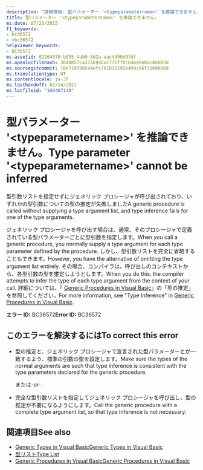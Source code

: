```yaml
---
description: "詳細情報: 型パラメーター '<typeparametername>' を推論できません"
title: 型パラメーター '<typeparametername>' を推論できません。
ms.date: 07/20/2015
f1_keywords:
- bc36572
- vbc36572
helpviewer_keywords:
- BC36572
ms.assetid: 02264070-b055-4ab0-8d2a-eac4d90d9fdf
ms.openlocfilehash: 3644857ca37ab94ba1771ff0c64eebe8ac0eb03d
ms.sourcegitcommit: 10e719780594efc781b15295e499c66f316068b8
ms.translationtype: HT
ms.contentlocale: ja-JP
ms.lasthandoff: 02/14/2021
ms.locfileid: "100467148"
---
```

# <a name="type-parameter-typeparametername-cannot-be-inferred"></a><span data-ttu-id="902bb-103">型パラメーター '\<typeparametername>' を推論できません。</span><span class="sxs-lookup"><span data-stu-id="902bb-103">Type parameter '\<typeparametername>' cannot be inferred</span></span>

<span data-ttu-id="902bb-104">型引数リストを指定せずにジェネリック プロシージャが呼び出されており、いずれかの型引数についての型の推定が失敗しました</span><span class="sxs-lookup"><span data-stu-id="902bb-104">A generic procedure is called without supplying a type argument list, and type inference fails for one of the type arguments.</span></span>  
  
 <span data-ttu-id="902bb-105">ジェネリック プロシージャを呼び出す場合は、通常、そのプロシージャで定義されている型パラメーターごとに型引数を指定します。</span><span class="sxs-lookup"><span data-stu-id="902bb-105">When you call a generic procedure, you normally supply a type argument for each type parameter defined by the procedure.</span></span> <span data-ttu-id="902bb-106">しかし、型引数リストを完全に省略することもできます。</span><span class="sxs-lookup"><span data-stu-id="902bb-106">However, you have the alternative of omitting the type argument list entirely.</span></span> <span data-ttu-id="902bb-107">その場合、コンパイラは、呼び出しのコンテキストから、各型引数の型を推定しようとします。</span><span class="sxs-lookup"><span data-stu-id="902bb-107">When you do this, the compiler attempts to infer the type of each type argument from the context of your call.</span></span> <span data-ttu-id="902bb-108">詳細については、「 [Generic Procedures in Visual Basic](../programming-guide/language-features/data-types/generic-procedures.md)」の「型の推定」を参照してください。</span><span class="sxs-lookup"><span data-stu-id="902bb-108">For more information, see "Type Inference" in [Generic Procedures in Visual Basic](../programming-guide/language-features/data-types/generic-procedures.md).</span></span>  
  
 <span data-ttu-id="902bb-109">**エラー ID:** BC36572</span><span class="sxs-lookup"><span data-stu-id="902bb-109">**Error ID:** BC36572</span></span>  
  
## <a name="to-correct-this-error"></a><span data-ttu-id="902bb-110">このエラーを解決するには</span><span class="sxs-lookup"><span data-stu-id="902bb-110">To correct this error</span></span>  
  
- <span data-ttu-id="902bb-111">型の推定と、ジェネリック プロシージャで宣言された型パラメーターとが一致するよう、標準の引数の型を設定します。</span><span class="sxs-lookup"><span data-stu-id="902bb-111">Make sure the types of the normal arguments are such that type inference is consistent with the type parameters declared for the generic procedure.</span></span>  
  
     <span data-ttu-id="902bb-112">または</span><span class="sxs-lookup"><span data-stu-id="902bb-112">-or-</span></span>  
  
- <span data-ttu-id="902bb-113">完全な型引数リストを指定してジェネリック プロシージャを呼び出し、型の推定が不要になるようにします。</span><span class="sxs-lookup"><span data-stu-id="902bb-113">Call the generic procedure with a complete type argument list, so that type inference is not necessary.</span></span>  
  
## <a name="see-also"></a><span data-ttu-id="902bb-114">関連項目</span><span class="sxs-lookup"><span data-stu-id="902bb-114">See also</span></span>

- [<span data-ttu-id="902bb-115">Generic Types in Visual Basic</span><span class="sxs-lookup"><span data-stu-id="902bb-115">Generic Types in Visual Basic</span></span>](../programming-guide/language-features/data-types/generic-types.md)
- [<span data-ttu-id="902bb-116">型リスト</span><span class="sxs-lookup"><span data-stu-id="902bb-116">Type List</span></span>](../language-reference/statements/type-list.md)
- [<span data-ttu-id="902bb-117">Generic Procedures in Visual Basic</span><span class="sxs-lookup"><span data-stu-id="902bb-117">Generic Procedures in Visual Basic</span></span>](../programming-guide/language-features/data-types/generic-procedures.md)
